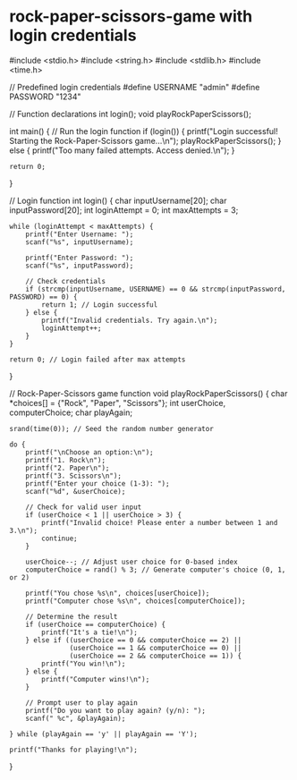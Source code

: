 # rock-paper-scissors-game with login credentials

#include <stdio.h>
#include <string.h>
#include <stdlib.h>
#include <time.h>

// Predefined login credentials
#define USERNAME "admin"
#define PASSWORD "1234"

// Function declarations
int login();
void playRockPaperScissors();

int main() {
    // Run the login function
    if (login()) {
        printf("Login successful! Starting the Rock-Paper-Scissors game...\n");
        playRockPaperScissors();
    } else {
        printf("Too many failed attempts. Access denied.\n");
    }

    return 0;
}

// Login function
int login() {
    char inputUsername[20];
    char inputPassword[20];
    int loginAttempt = 0;
    int maxAttempts = 3;

    while (loginAttempt < maxAttempts) {
        printf("Enter Username: ");
        scanf("%s", inputUsername);

        printf("Enter Password: ");
        scanf("%s", inputPassword);

        // Check credentials
        if (strcmp(inputUsername, USERNAME) == 0 && strcmp(inputPassword, PASSWORD) == 0) {
            return 1; // Login successful
        } else {
            printf("Invalid credentials. Try again.\n");
            loginAttempt++;
        }
    }

    return 0; // Login failed after max attempts
}

// Rock-Paper-Scissors game function
void playRockPaperScissors() {
    char *choices[] = {"Rock", "Paper", "Scissors"};
    int userChoice, computerChoice;
    char playAgain;

    srand(time(0)); // Seed the random number generator

    do {
        printf("\nChoose an option:\n");
        printf("1. Rock\n");
        printf("2. Paper\n");
        printf("3. Scissors\n");
        printf("Enter your choice (1-3): ");
        scanf("%d", &userChoice);

        // Check for valid user input
        if (userChoice < 1 || userChoice > 3) {
            printf("Invalid choice! Please enter a number between 1 and 3.\n");
            continue;
        }

        userChoice--; // Adjust user choice for 0-based index
        computerChoice = rand() % 3; // Generate computer's choice (0, 1, or 2)

        printf("You chose %s\n", choices[userChoice]);
        printf("Computer chose %s\n", choices[computerChoice]);

        // Determine the result
        if (userChoice == computerChoice) {
            printf("It's a tie!\n");
        } else if ((userChoice == 0 && computerChoice == 2) ||
                   (userChoice == 1 && computerChoice == 0) ||
                   (userChoice == 2 && computerChoice == 1)) {
            printf("You win!\n");
        } else {
            printf("Computer wins!\n");
        }

        // Prompt user to play again
        printf("Do you want to play again? (y/n): ");
        scanf(" %c", &playAgain);

    } while (playAgain == 'y' || playAgain == 'Y');

    printf("Thanks for playing!\n");
}
